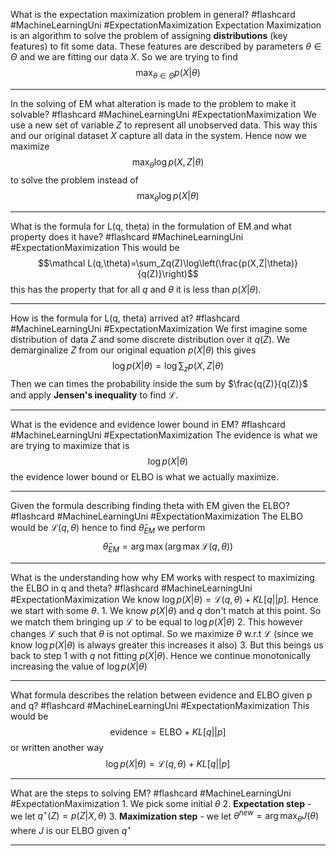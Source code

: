 What is the expectation maximization problem in general? #flashcard #MachineLearningUni #ExpectationMaximization
	Expectation Maximization is an algorithm to solve the problem of assigning **distributions** (key features) to fit some data. These features are described by parameters $\theta\in\Theta$ and we are fitting our data $X$. So we are trying to find $$\max_{\theta\in\Theta}p(X|\theta)$$

---
In the solving of EM what alteration is made to the problem to make it solvable? #flashcard #MachineLearningUni #ExpectationMaximization 
	We use a new set of variable $Z$ to represent all unobserved data. This way this and our original dataset $X$ capture all data in the system. Hence now we maximize $$\max_\theta\log p(X,Z|\theta)$$ to solve the problem instead of $$\max_\theta\log p(X|\theta)$$

---
What is the formula for L(q, theta) in the formulation of EM and what property does it have? #flashcard #MachineLearningUni #ExpectationMaximization 
	This would be $$\mathcal L(q,\theta)=\sum_Zq(Z)\log\left(\frac{p(X,Z|\theta)}{q(Z)}\right)$$ this has the property that for all $q$ and $\theta$ it is less than $p(X|\theta)$.

---
How is the formula for L(q, theta) arrived at? #flashcard #MachineLearningUni #ExpectationMaximization 
	We first imagine some distribution of data $Z$ and some discrete distribution over it $q(Z)$. We demarginalize $Z$ from our original equation $p(X|\theta)$ this gives $$\log p(X|\theta)=\log\sum_zp(X,Z|\theta)$$ Then we can times the probability inside the sum by $\frac{q(Z)}{q(Z)}$ and apply **Jensen's inequality** to find $\mathcal L$.

---
What is the evidence and evidence lower bound in EM? #flashcard #MachineLearningUni #ExpectationMaximization 
	The evidence is what we are trying to maximize that is $$\log p(X|\theta)$$the evidence lower bound or ELBO is what we actually maximize.

---
Given the formula describing finding theta with EM given the ELBO? #flashcard #MachineLearningUni #ExpectationMaximization 
	The ELBO would be $\mathcal L(q,\theta)$ hence to find $\hat\theta_{EM}$ we perform $$\hat\theta_{EM}=\arg\max\left(\arg\max\mathcal L(q,\theta)\right)$$

---
What is the understanding how why EM works with respect to maximizing the ELBO in q and theta? #flashcard #MachineLearningUni #ExpectationMaximization 
	We know $\log p(X|\theta)=\mathcal L(q,\theta)+KL[q||p]$. Hence we start with some $\theta$.
	1. We know $p(X|\theta)$ and $q$ don't match at this point. So we match them bringing up $\mathcal L$ to be equal to $\log p(X|\theta)$
	2. This however changes $\mathcal L$ such that $\theta$ is not optimal. So we maximize $\theta$ w.r.t $\mathcal L$ (since we know $\log p(X|\theta)$ is always greater this increases it also)
	3. But this beings us back to step 1 with $q$ not fitting $p(X|\theta)$. Hence we continue monotonically increasing the value of $\log p(X|\theta)$

---
What formula describes the relation between evidence and ELBO given p and q? #flashcard #MachineLearningUni #ExpectationMaximization 
	This would be $$\text{evidence}=\text{ELBO}+KL[q||p]$$ or written another way $$\log p(X|\theta)=\mathcal L(q,\theta)+KL[q||p]$$

---
What are the steps to solving EM? #flashcard #MachineLearningUni #ExpectationMaximization 
	1. We pick some initial $\theta$
	2. **Expectation step** - we let $q^\star(Z)=p(Z|X,\theta)$
	3. **Maximization step** - we let $\theta^{new}=\arg\max_{\theta}J(\theta)$ where $J$ is our ELBO given $q^\star$

---
